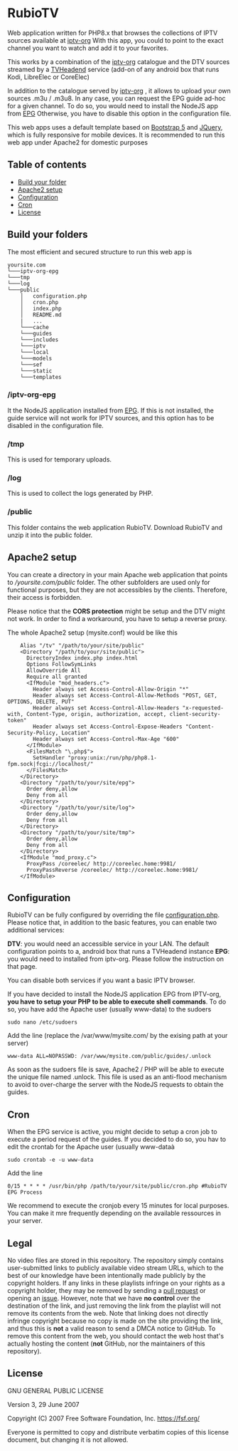 # RubioTV

Web application written for PHP8.x that browses the collections of IPTV sources available at [iptv-org](https://github.com/iptv-org/iptv)
With this app, you could to point to the exact channel you want to watch and add it to your favorites.

This works by a combination of the [iptv-org](https://github.com/iptv-org/iptv) catalogue and the DTV sources streamed by a [TVHeadend]( https://github.com/tvheadend) service (add-on of any android box that runs Kodi, LibreElec or CoreElec)

In addition to the catalogue served by [iptv-org](https://github.com/iptv-org/iptv) , it allows to upload your own sources .m3u / .m3u8.
In any case, you can request the EPG guide ad-hoc for a given channel. To do so, you would need to install the NodeJS app from [EPG](https://github.com/iptv-org/epg)
Otherwise, you have to disable this option in the configuration file.

This web apps uses a default template based on [Bootstrap 5](https://getbootstrap.com) and [JQuery](https://jquery.com/), which is fully responsive for mobile devices.
It is recommended to run this web app under Apache2 for domestic purposes

## Table of contents

- [Build your folder](#build-your-folders)
- [Apache2 setup](#apache-setup)
- [Configuration](#configuration)
- [Cron](#cron)
- [License](#license)

## Build your folders

The most efficient and secured structure to run this web app is

```
yoursite.com 
└───iptv-org-epg
└───tmp
└───log
└───public
    │   configuration.php
    │   cron.php
    │   index.php
    │   README.md
    |   ...
    └───cache
    └───guides
    └───includes
    └───iptv
    └───local
    └───models
    └───sef
    └───static
    └───templates
```
### /iptv-org-epg 

It the NodeJS application installed from [EPG](https://github.com/iptv-org/epg).
If this is not installed, the guide service will not worlk for IPTV sources, and this option has to be disabled in the configuration file.

### /tmp

This is used for temporary uploads.

### /log

This is used to collect the logs generated by PHP.

### /public
This folder contains the web application RubioTV.
Download RubioTV and unzip it into the public folder.

## Apache2 setup

You can create a directory in your main Apache web application that points to */yoursite.com/public* folder.
The other subfolders are used only for functional purposes, but they are not accessibles by the clients. 
Therefore, their access is forbidden.

Please notice that the **CORS protection** might be setup and the DTV might not work.
In order to find a workaround, you have to setup a reverse proxy.

The whole Apache2 setup (mysite.conf) would be like this
```
    Alias "/tv" "/path/to/your/site/public"
    <Directory "/path/to/your/site/public">  
      DirectoryIndex index.php index.html
      Options FollowSymLinks
      AllowOverride All
      Require all granted            
      <IfModule "mod_headers.c">        
        Header always set Access-Control-Allow-Origin "*"
        Header always set Access-Control-Allow-Methods "POST, GET, OPTIONS, DELETE, PUT"
        Header always set Access-Control-Allow-Headers "x-requested-with, Content-Type, origin, authorization, accept, client-security-token"
        Header always set Access-Control-Expose-Headers "Content-Security-Policy, Location"
        Header always set Access-Control-Max-Age "600"        
      </IfModule>        
      <FilesMatch "\.php$">
        SetHandler "proxy:unix:/run/php/php8.1-fpm.sock|fcgi://localhost/"
      </FilesMatch>        
    </Directory>
    <Directory "/path/to/your/site/epg"> 
      Order deny,allow
      Deny from all
    </Directory>
    <Directory "/path/to/your/site/log"> 
      Order deny,allow
      Deny from all
    </Directory>
    <Directory "/path/to/your/site/tmp"> 
      Order deny,allow
      Deny from all
    </Directory>
    <IfModule "mod_proxy.c">   
      ProxyPass /coreelec/ http://coreelec.home:9981/
      ProxyPassReverse /coreelec/ http://coreelec.home:9981/      
    </IfModule>  
```
## Configuration

RubioTV can be fully configured by overriding the file [configuration.php](https://github.com/RubioApps/RubioTV/blob/main/configuration.php).
Please notice that, in addition to the basic features, you can enable two additional services:

__DTV__: you would need an accessible service in your LAN. The default configuration points to a, android box that runs a TVHeadend instance
__EPG__: you would need to installed from iptv-org. Please follow the instruction on that page.

You can disable both services if you want a basic IPTV browser.

If you have decided to install the NodeJS application EPG from IPTV-org, **you have to setup your PHP to be able to execute shell commands**.
To do so, you have add the Apache user (usually www-data) to the sudoers

```
sudo nano /etc/sudoers
```
Add the line (replace the /var/www/mysite.com/ by the exising path at your server)
```
www-data ALL=NOPASSWD: /var/www/mysite.com/public/guides/.unlock
```
As soon as the sudoers file is save, Apache2 / PHP will be able to execute the unique file named .unlock.
This file is used as an anti-flood mechanism to avoid to over-charge the server with the NodeJS requests to obtain the guides.

## Cron
When the EPG service is active, you might decide to setup a cron job to execute a period request of the guides.
If you decided to do so, you hav to edit the crontab for the Apache user (usually www-dataà
```
sudo crontab -e -u www-data
```

Add the line
```
0/15 * * * * /usr/bin/php /path/to/your/site/public/cron.php #RubioTV EPG Process
```
We recommend to execute the cronjob every 15 minutes for local purposes. You can make it mre frequently depending on the available ressources in your server.

## Legal

No video files are stored in this repository. The repository simply contains user-submitted links to publicly available video stream URLs, which to the best of our knowledge have been intentionally made publicly by the copyright holders. If any links in these playlists infringe on your rights as a copyright holder, they may be removed by sending a [pull request](https://github.com/RubioApps/RubioTV/pulls) or opening an [issue](https://github.com//RubioApps/RubioTV/issues/new?assignees=freearhey&labels=removal+request&template=--removal-request.yml&title=Remove%3A+). However, note that we have **no control** over the destination of the link, and just removing the link from the playlist will not remove its contents from the web. Note that linking does not directly infringe copyright because no copy is made on the site providing the link, and thus this is **not** a valid reason to send a DMCA notice to GitHub. To remove this content from the web, you should contact the web host that's actually hosting the content (**not** GitHub, nor the maintainers of this repository).

## License

GNU GENERAL PUBLIC LICENSE

Version 3, 29 June 2007

Copyright (C) 2007 Free Software Foundation, Inc.
<https://fsf.org/>

Everyone is permitted to copy and distribute verbatim copies of this
license document, but changing it is not allowed.
